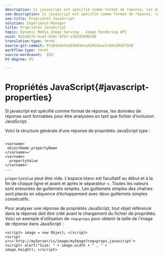 ```yaml
---
description: Si javascript est spécifié comme format de réponse, les données de réponse sont formatées pour être analysées en tant que fichier d’inclusion JavaScript.
seo-description: Si javascript est spécifié comme format de réponse, les données de réponse sont formatées pour être analysées en tant que fichier d’inclusion JavaScript.
seo-title: Propriétés JavaScript
solution: Experience Manager
title: Propriétés JavaScript
topic: Dynamic Media Image Serving - Image Rendering API
uuid: 832a927e-ecaf-438c-8fbf-a702d58902d8
translation-type: tm+mt
source-git-commit: 97a84e8e7edd3d834ca42069eae7c09c00d57938
workflow-type: tm+mt
source-wordcount: '153'
ht-degree: 0%

---
```



# Propriétés JavaScript{#javascript-properties}

Si javascript est spécifié comme format de réponse, les données de réponse sont formatées pour être analysées en tant que fichier d’inclusion JavaScript.

Voici la structure générale d’une réponse de propriétés JavaScript type :

```
           
<varname> 
 objectName.propertyName 
</varname>=' 
<varname>
  propertyValue 
</varname>' 
...
```

*`propertyValue`* peut être vide. L’espace blanc est facultatif au début et à la fin de chaque ligne et avant et après le séparateur =. Toutes les valeurs sont entourées de guillemets simples. Les guillemets simples des chaînes sont placés en séquence d’échappement avec deux guillemets simples consécutifs.

Pour analyser une réponse de propriétés JavaScript, tout objet référencé dans la réponse doit être créé avant le chargement du fichier de propriétés. Voici un exemple d’utilisation de `req=props` pour obtenir la taille de l’image de réponse dans JavaScript :

```
<script> image = new Object; </script> 
<script 
src='http://myServer/is/image/myImage?req=props,javascript'> 
<script> alert("Size: " + image.width + " , " + 
image.height); </script>
```

